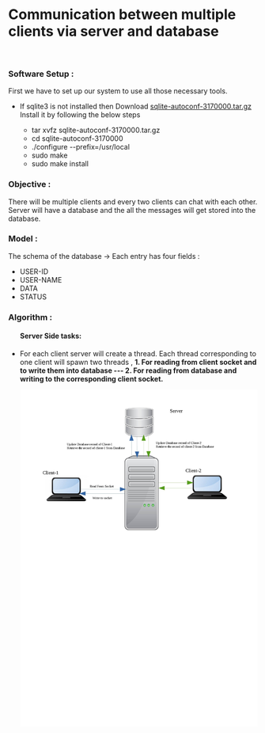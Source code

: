 # Communication between multiple clients via server and database
<br>
	<h3>Software Setup :</h3>
	<p> First we have to set up our system to use all those necessary tools.</p>
	<ul>
		<li> If sqlite3 is not installed then Download <a href="http://www.sqlite.org/download.html" target = "_blank">sqlite-autoconf-3170000.tar.gz</a> Install it by following the below steps</li>
		<ul>
			<li> tar xvfz sqlite-autoconf-3170000.tar.gz</li>
			<li>cd sqlite-autoconf-3170000</li>
			<li>./configure --prefix=/usr/local </li>
			<li> sudo make </li>
			<li> sudo make install</li>
		</ul>
	</ul>
	<h3> Objective : </h3>
	<p> There will be multiple clients and every two clients can chat with each other. Server will have a database and the all the messages will get stored into the database.
	</p>
	<h3> Model : </h3>
	<p>
		The schema of the database -> Each entry has four fields : 
		<ul>
			<li>USER-ID</li>
			<li>USER-NAME</li>
			<li>DATA</li>
			<li>STATUS</li>
		</ul>
	</p>
	<h3> Algorithm : </h3>
	<ul>
		<h4> Server Side tasks: </h4>
		<li>
			<p> For each client server will create a thread. Each thread corresponding to one client will spawn two threads , <strong> 1. For reading from client socket and to write them into database --- 2. For reading from database and writing to the corresponding client socket.</strong></p>
		</li>
		<img src="file-page1.jpg"/>
	</ul>
</br>